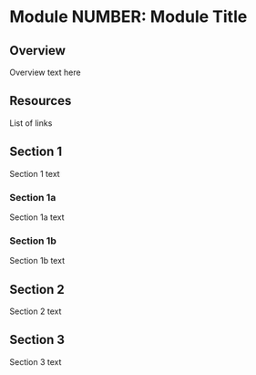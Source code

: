 # Module NUMBER: Module Title

## Overview
Overview text here

<!-- START doctoc -->
<!-- END doctoc -->

## Resources
List of links

## Section 1
Section 1 text

### Section 1a
Section 1a text

### Section 1b
Section 1b text

## Section 2
Section 2 text

## Section 3
Section 3 text
